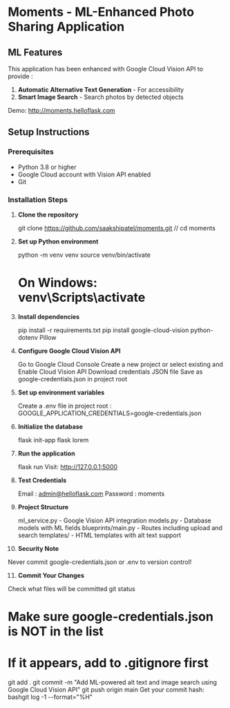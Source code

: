 # Moments - ML-Enhanced Photo Sharing Application

## ML Features
This application has been enhanced with Google Cloud Vision API to provide :
1. **Automatic Alternative Text Generation** - For accessibility
2. **Smart Image Search** - Search photos by detected objects

Demo: http://moments.helloflask.com

## Setup Instructions

### Prerequisites
- Python 3.8 or higher
- Google Cloud account with Vision API enabled
- Git

### Installation Steps

1. **Clone the repository**

   git clone https://github.com/saakshipatel/moments.git //
   cd moments

2. **Set up Python environment**

   python -m venv venv
   source venv/bin/activate  
   # On Windows: venv\Scripts\activate

3. **Install dependencies**

   pip install -r requirements.txt
   pip install google-cloud-vision python-dotenv Pillow

4. **Configure Google Cloud Vision API**

   Go to Google Cloud Console
   Create a new project or select existing and Enable Cloud Vision API
   Download credentials JSON file
   Save as google-credentials.json in project root

5. **Set up environment variables**

   Create a .env file in project root :
   GOOGLE_APPLICATION_CREDENTIALS=google-credentials.json

6. **Initialize the database**

   flask init-app
   flask lorem  

7. **Run the application**

   flask run
   Visit: http://127.0.0.1:5000

8. **Test Credentials**

   Email : admin@helloflask.com
   Password : moments

9. **Project Structure**

   ml_service.py - Google Vision API integration
   models.py - Database models with ML fields
   blueprints/main.py - Routes including upload and search
   templates/ - HTML templates with alt text support

10. **Security Note**

   Never commit google-credentials.json or .env to version control!

11. **Commit Your Changes**

   Check what files will be committed
   git status

   # Make sure google-credentials.json is NOT in the list
   # If it appears, add to .gitignore first

   git add .
   git commit -m "Add ML-powered alt text and image search using Google Cloud Vision API"
   git push origin main
   Get your commit hash:
   bashgit log -1 --format="%H"

